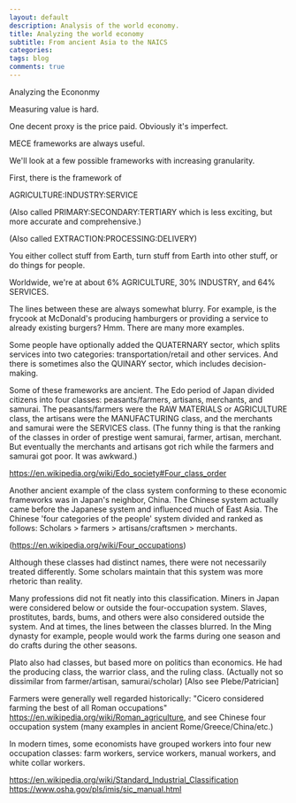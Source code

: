 ```yaml
---
layout: default
description: Analysis of the world economy.
title: Analyzing the world economy
subtitle: From ancient Asia to the NAICS
categories:
tags: blog
comments: true
---
```


Analyzing the Econonmy

Measuring value is hard.

One decent proxy is the price paid. Obviously it's imperfect.

MECE frameworks are always useful.

We'll look at a few possible frameworks with increasing granularity.

First, there is the framework of

AGRICULTURE:INDUSTRY:SERVICE

(Also called PRIMARY:SECONDARY:TERTIARY which is less exciting, but more accurate and comprehensive.)

(Also called EXTRACTION:PROCESSING:DELIVERY)

You either collect stuff from Earth, turn stuff from Earth into other stuff, or do things for people.

Worldwide, we're at about 6% AGRICULTURE, 30% INDUSTRY, and 64% SERVICES.

The lines between these are always somewhat blurry. For example, is the frycook at McDonald's producing hamburgers or providing a service to already existing burgers? Hmm. There are many more examples.

Some people have optionally added the QUATERNARY sector, which  splits services into two categories: transportation/retail and other services. And there is sometimes also the QUINARY sector, which includes decision-making.

Some of these frameworks are ancient. The Edo period of Japan divided citizens into four classes: peasants/farmers, artisans, merchants, and samurai. The peasants/farmers were the RAW MATERIALS or AGRICULTURE class, the artisans were the MANUFACTURING class, and the merchants and samurai were the SERVICES class. (The funny thing is that the ranking of the classes in order of prestige went samurai, farmer, artisan, merchant. But eventually the merchants and artisans got rich while the farmers and samurai got poor. It was awkward.)

https://en.wikipedia.org/wiki/Edo_society#Four_class_order

Another ancient example of the class system conforming to these economic frameworks was in Japan's neighbor, China. The Chinese system actually came before the Japanese system and influenced much of East Asia. The Chinese 'four categories of the people' system divided and ranked as follows: Scholars > farmers > artisans/craftsmen > merchants.

(https://en.wikipedia.org/wiki/Four_occupations)

Although these classes had distinct names, there were not necessarily treated differently. Some scholars maintain that this system was more rhetoric than reality.

Many professions did not fit neatly into this classification. Miners in Japan were considered below or outside the four-occupation system. Slaves, prostitutes, bards, bums, and others were also considered outside the system. And at times, the lines between the classes blurred. In the Ming dynasty for example, people would work the farms during one season and do crafts during the other seasons.

Plato also had classes, but based more on politics than economics. He had the producing class, the warrior class, and the ruling class. (Actually not so dissimilar from farmer/artisan, samurai/scholar) [Also see Plebe/Patrician]

Farmers were generally well regarded historically: "Cicero considered farming the best of all Roman occupations" https://en.wikipedia.org/wiki/Roman_agriculture, and see Chinese four occupation system (many examples in ancient Rome/Greece/China/etc.)

In modern times, some economists have grouped workers into four new occupation classes: farm workers, service workers, manual workers, and white collar workers.


https://en.wikipedia.org/wiki/Standard_Industrial_Classification
https://www.osha.gov/pls/imis/sic_manual.html
